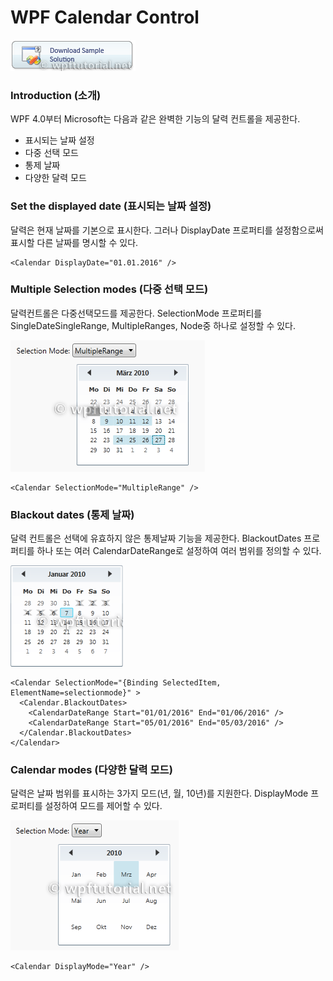 # WPF Calendar Control

[![](/assets/download_calendar_sample.png)](http://www.wpftutorial.net/uploads/Calendar.zip)

### Introduction (소개)

WPF 4.0부터 Microsoft는 다음과 같은 완벽한 기능의 달력 컨트롤을 제공한다.  
+ 표시되는 날짜 설정
+ 다중 선택 모드
+ 통제 날짜
+ 다양한 달력 모드

### Set the displayed date (표시되는 날짜 설정)

달력은 현재 날짜를 기본으로 표시한다. 그러나 DisplayDate 프로퍼티를 설정함으로써 표시할 다른 날짜를 명시할 수 있다.

```
<Calendar DisplayDate="01.01.2016" />
```

### Multiple Selection modes (다중 선택 모드)

달력컨트롤은 다중선택모드를 제공한다. SelectionMode 프로퍼티를 SingleDateSingleRange, MultipleRanges, Node중 하나로 설정할 수 있다.

![](/assets/calendar1.png)
```
<Calendar SelectionMode="MultipleRange" />
```

### Blackout dates (통제 날짜)

달력 컨트롤은 선택에 유효하지 않은 통제날짜 기능을 제공한다. BlackoutDates 프로퍼티를 하나 또는 여러 CalendarDateRange로 설정하여 여러 범위를 정의할 수 있다.

![](/assets/calendar2.png)

```
<Calendar SelectionMode="{Binding SelectedItem, ElementName=selectionmode}" >
  <Calendar.BlackoutDates>
    <CalendarDateRange Start="01/01/2016" End="01/06/2016" />
    <CalendarDateRange Start="05/01/2016" End="05/03/2016" />
  </Calendar.BlackoutDates>
</Calendar>
```

### Calendar modes (다양한 달력 모드)

달력은 날짜 범위를 표시하는 3가지 모드(년, 월, 10년)를 지원한다. DisplayMode 프로퍼티를 설정하여 모드를 제어할 수 있다.

![](/assets/calendar3.png)

```
<Calendar DisplayMode="Year" />
```
